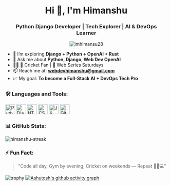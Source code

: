 <h1 align="center">Hi 👋, I'm Himanshu</h1>
<h3 align="center">Python Django Developer | Tech Explorer | AI & DevOps Learner</h3>

<p align="center">
  <img src="https://komarev.com/ghpvc/?username=imhimansu28&label=Profile%20views&color=0e75b6&style=flat" alt="imhimansu28" />
</p>

- 🌱 I’m exploring **Django + Python + OpenAI + Rust**
- 💬 Ask me about **Python, Django, Web Dev OpenAI**
- 🏋️‍♂️ 🏏 Cricket Fan | 🍿 Web Series Saturdays
- 📫 Reach me at: **webdevhimanshu@gmail.com**
- 📈 My goal: **To become a Full-Stack AI + DevOps Tech Pro**


### 🛠️ Languages and Tools:
<p align="left" style="padding=10px;">
  <img src="https://cdn.jsdelivr.net/gh/devicons/devicon/icons/python/python-original.svg" height="30" alt="Python"/>
  <img src="https://cdn.jsdelivr.net/gh/devicons/devicon/icons/django/django-plain.svg" height="30" alt="Django"/>
  <img src="https://cdn.jsdelivr.net/gh/devicons/devicon/icons/html5/html5-original.svg" height="30" alt="HTML"/>
  <img src="https://cdn.jsdelivr.net/gh/devicons/devicon/icons/css3/css3-original.svg" height="30" alt="CSS"/>
  <img src="https://cdn.jsdelivr.net/gh/devicons/devicon/icons/javascript/javascript-original.svg" height="30" alt="JS"/>
  <img src="https://cdn.jsdelivr.net/gh/devicons/devicon/icons/git/git-original.svg" height="30" alt="Git"/>
</p>


### 📊 GitHub Stats:

<p align="left">
  <img src="https://github-readme-streak-stats.herokuapp.com/?user=imhimansu28&theme=dracula" alt="himanshu-streak" />
</p>

### ⚡ Fun Fact:
> "Code all day, Gym by evening, Cricket on weekends — Repeat 💪🏏💻"

![trophy](https://github-profile-trophy.vercel.app/?username=imhimansu28&theme=radical)
[![Ashutosh's github activity graph](https://github-readme-activity-graph.vercel.app/graph?username=imhimansu28&theme=dracula)](https://github.com/ashutosh00710/github-readme-activity-graph)


